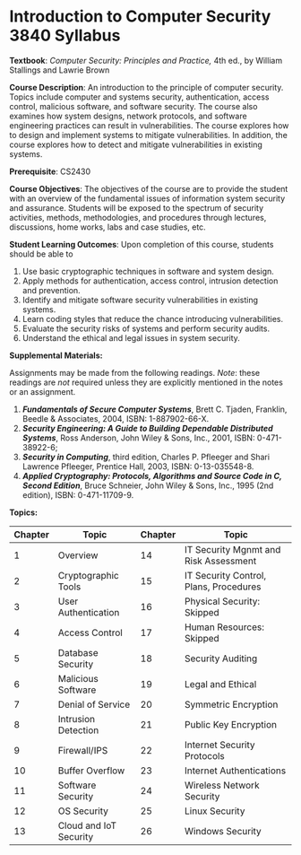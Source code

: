 # Introduction to Computer Security 3840 Syllabus

**Textbook**:  _Computer Security: Principles and Practice,_ 4th ed., by William Stallings and Lawrie Brown

**Course Description**: An introduction to the principle of computer security. Topics include computer and systems security, authentication, access control, malicious software, and software security. The course also examines how system designs, network protocols, and software engineering practices can result in vulnerabilities. The course explores how to design and implement systems to mitigate vulnerabilities. In addition, the course explores how to detect and mitigate vulnerabilities in existing systems.

**Prerequisite**: CS2430

**Course Objectives**: The objectives of the course are to provide the student with an overview of the fundamental issues of information system security and assurance. Students will be exposed to the spectrum of security activities, methods, methodologies, and procedures through lectures, discussions, home works, labs and case studies, etc.

**Student Learning Outcomes**: Upon completion of this course, students should be able to

1.  Use basic cryptographic techniques in software and system design.
2.  Apply methods for authentication, access control, intrusion detection and prevention.
3.  Identify and mitigate software security vulnerabilities in existing systems.
4.  Learn coding styles that reduce the chance introducing vulnerabilities.
5.  Evaluate the security risks of systems and perform security audits.
6.  Understand the ethical and legal issues in system security.

**Supplemental Materials:**

Assignments may be made from the following readings.  _Note_: these readings are  _not_  required unless they are explicitly mentioned in the notes or an assignment.

1.  **_Fundamentals of Secure Computer Systems_**, Brett C. Tjaden, Franklin, Beedle & Associates, 2004, ISBN: 1-887902-66-X.
2.  **_Security Engineering: A Guide to Building Dependable Distributed Systems_**, Ross Anderson, John Wiley & Sons, Inc., 2001, ISBN: 0-471-38922-6;
3.  **_Security in Computing_**, third edition, Charles P. Pfleeger and Shari Lawrence Pfleeger, Prentice Hall, 2003, ISBN: 0-13-035548-8.
4.  **_Applied Cryptography: Protocols, Algorithms and Source Code in C, Second Edition_**, Bruce Schneier, John Wiley & Sons, Inc., 1995 (2nd edition), ISBN: 0-471-11709-9.

**Topics:**

| Chapter | Topic | Chapter | Topic |
|---|---|---|---|
| 1 | Overview | 14 | IT Security Mgnmt and Risk Assessment |
| 2 | Cryptographic Tools | 15 | IT Security Control, Plans, Procedures |
| 3 | User Authentication | 16 | Physical Security: Skipped |
| 4 | Access Control | 17 | Human Resources: Skipped |
| 5 | Database Security | 18 | Security Auditing |
| 6 | Malicious Software | 19 | Legal and Ethical |
| 7 | Denial of Service | 20 | Symmetric Encryption |
| 8 | Intrusion Detection | 21 | Public Key Encryption |
| 9 | Firewall/IPS | 22 | Internet Security Protocols |
| 10 | Buffer Overflow | 23 | Internet Authentications |
| 11 | Software Security | 24 | Wireless Network Security |
| 12 | OS Security | 25 | Linux Security |
| 13 | Cloud and IoT Security | 26 | Windows Security |
